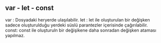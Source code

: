 ## var - let - const

var : Dosyadaki heryerde ulaşılabilir.
let : let ile oluşturulan bir değişken sadece oluşturulduğu yerdeki süslü parantezler içerisinde çağırılabilir.
const: const ile oluşturuln bir değişikene daha sonradan değişken ataması yapılmaz.